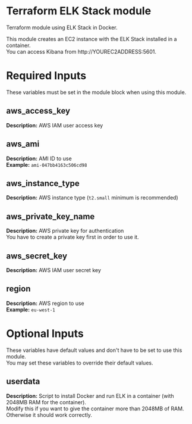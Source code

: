 # Terraform ELK Stack module
Terraform module using ELK Stack in Docker.

This module creates an EC2 instance with the ELK Stack installed in a container.\
You can access Kibana from http://YOUREC2ADDRESS:5601.

# Required Inputs
These variables must be set in the module block when using this module.

## aws_access_key
**Description:** AWS IAM user access key
## aws_ami
**Description:** AMI ID to use\
**Example:** `ami-047bb4163c506cd98`
## aws_instance_type
**Description:** AWS instance type (`t2.small` minimum is recommended)
## aws_private_key_name
**Description:** AWS private key for authentication\
You have to create a private key first in order to use it.
## aws_secret_key
**Description:** AWS IAM user secret key
## region
**Description:** AWS region to use\
**Example:** `eu-west-1`
# Optional Inputs
These variables have default values and don't have to be set to use this module.\
You may set these variables to override their default values.
## userdata
**Description:** Script to install Docker and run ELK in a container (with 2048MB RAM for the container).\
Modify this if you want to give the container more than 2048MB of RAM. Otherwise it should work correctly.
